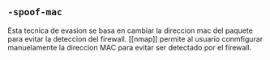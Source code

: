 ## `-spoof-mac`
Esta tecnica de evasion se basa en cambiar la direccion mac del paquete para evitar la deteccion del firewall. [[nmap]] permite al usuario conmfigurar manuelamente la direccion MAC para evitar ser detectado por el firewall.
